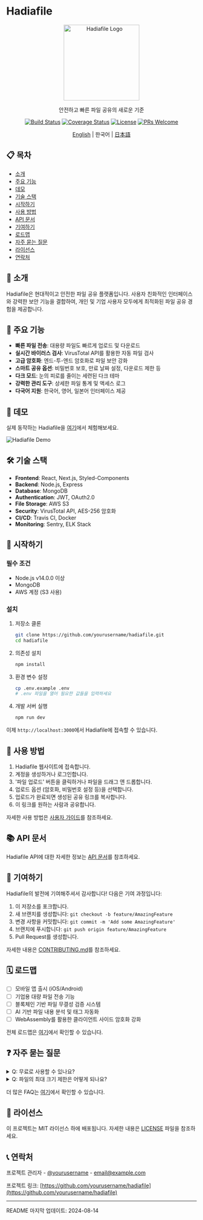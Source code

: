 # Hadiafile

<div align="center">
  <img src="path_to_your_logo.png" alt="Hadiafile Logo" width="200"/>
  
  안전하고 빠른 파일 공유의 새로운 기준

  [![Build Status](https://img.shields.io/travis/yourusername/hadiafile/master.svg?style=flat-square)](https://travis-ci.org/yourusername/hadiafile)
  [![Coverage Status](https://img.shields.io/codecov/c/github/yourusername/hadiafile/master.svg?style=flat-square)](https://codecov.io/gh/yourusername/hadiafile)
  [![License](https://img.shields.io/github/license/yourusername/hadiafile.svg?style=flat-square)](LICENSE)
  [![PRs Welcome](https://img.shields.io/badge/PRs-welcome-brightgreen.svg?style=flat-square)](http://makeapullrequest.com)

  [English](./README_EN.md) | 한국어 | [日本語](./README_JA.md)
</div>

## 📋 목차

- [소개](#-소개)
- [주요 기능](#-주요-기능)
- [데모](#-데모)
- [기술 스택](#-기술-스택)
- [시작하기](#-시작하기)
- [사용 방법](#-사용-방법)
- [API 문서](#-api-문서)
- [기여하기](#-기여하기)
- [로드맵](#-로드맵)
- [자주 묻는 질문](#-자주-묻는-질문)
- [라이선스](#-라이선스)
- [연락처](#-연락처)

## 🚀 소개

Hadiafile은 현대적이고 안전한 파일 공유 플랫폼입니다. 사용자 친화적인 인터페이스와 강력한 보안 기능을 결합하여, 개인 및 기업 사용자 모두에게 최적화된 파일 공유 경험을 제공합니다.

## 🌟 주요 기능

- **빠른 파일 전송**: 대용량 파일도 빠르게 업로드 및 다운로드
- **실시간 바이러스 검사**: VirusTotal API를 활용한 자동 파일 검사
- **고급 암호화**: 엔드-투-엔드 암호화로 파일 보안 강화
- **스마트 공유 옵션**: 비밀번호 보호, 만료 날짜 설정, 다운로드 제한 등
- **다크 모드**: 눈의 피로를 줄이는 세련된 다크 테마
- **강력한 관리 도구**: 상세한 파일 통계 및 액세스 로그
- **다국어 지원**: 한국어, 영어, 일본어 인터페이스 제공

## 🎥 데모

실제 동작하는 Hadiafile을 [여기](https://demo.hadiafile.com)에서 체험해보세요.

![Hadiafile Demo](path_to_demo_gif.gif)

## 🛠 기술 스택

- **Frontend**: React, Next.js, Styled-Components
- **Backend**: Node.js, Express
- **Database**: MongoDB
- **Authentication**: JWT, OAuth2.0
- **File Storage**: AWS S3
- **Security**: VirusTotal API, AES-256 암호화
- **CI/CD**: Travis CI, Docker
- **Monitoring**: Sentry, ELK Stack

## 🚀 시작하기

### 필수 조건

- Node.js v14.0.0 이상
- MongoDB
- AWS 계정 (S3 사용)

### 설치

1. 저장소 클론
   ```bash
   git clone https://github.com/yourusername/hadiafile.git
   cd hadiafile
   ```

2. 의존성 설치
   ```bash
   npm install
   ```

3. 환경 변수 설정
   ```bash
   cp .env.example .env
   # .env 파일을 열어 필요한 값들을 입력하세요
   ```

4. 개발 서버 실행
   ```bash
   npm run dev
   ```

이제 `http://localhost:3000`에서 Hadiafile에 접속할 수 있습니다.

## 📘 사용 방법

1. Hadiafile 웹사이트에 접속합니다.
2. 계정을 생성하거나 로그인합니다.
3. '파일 업로드' 버튼을 클릭하거나 파일을 드래그 앤 드롭합니다.
4. 업로드 옵션 (암호화, 비밀번호 설정 등)을 선택합니다.
5. 업로드가 완료되면 생성된 공유 링크를 복사합니다.
6. 이 링크를 원하는 사람과 공유합니다.

자세한 사용 방법은 [사용자 가이드](USER_GUIDE.md)를 참조하세요.

## 📚 API 문서

Hadiafile API에 대한 자세한 정보는 [API 문서](https://api.hadiafile.com/docs)를 참조하세요.

## 🤝 기여하기

Hadiafile의 발전에 기여해주셔서 감사합니다! 다음은 기여 과정입니다:

1. 이 저장소를 포크합니다.
2. 새 브랜치를 생성합니다: `git checkout -b feature/AmazingFeature`
3. 변경 사항을 커밋합니다: `git commit -m 'Add some AmazingFeature'`
4. 브랜치에 푸시합니다: `git push origin feature/AmazingFeature`
5. Pull Request를 생성합니다.

자세한 내용은 [CONTRIBUTING.md](CONTRIBUTING.md)를 참조하세요.

## 🗓 로드맵

- [ ] 모바일 앱 출시 (iOS/Android)
- [ ] 기업용 대량 파일 전송 기능
- [ ] 블록체인 기반 파일 무결성 검증 시스템
- [ ] AI 기반 파일 내용 분석 및 태그 자동화
- [ ] WebAssembly를 활용한 클라이언트 사이드 암호화 강화

전체 로드맵은 [여기](ROADMAP.md)에서 확인할 수 있습니다.

## ❓ 자주 묻는 질문

<details>
<summary>Q: 무료로 사용할 수 있나요?</summary>
A: 네, 기본 기능은 무료로 제공됩니다. 고급 기능은 프리미엄 플랜에서 이용 가능합니다.
</details>

<details>
<summary>Q: 파일의 최대 크기 제한은 어떻게 되나요?</summary>
A: 무료 계정은 파일당 2GB, 프리미엄 계정은 파일당 10GB까지 업로드 가능합니다.
</details>

더 많은 FAQ는 [여기](FAQ.md)에서 확인할 수 있습니다.

## 📜 라이선스

이 프로젝트는 MIT 라이선스 하에 배포됩니다. 자세한 내용은 [LICENSE](LICENSE) 파일을 참조하세요.

## 📞 연락처

프로젝트 관리자 - [@yourusername](https://twitter.com/yourusername) - email@example.com

프로젝트 링크: [https://github.com/yourusername/hadiafile](https://github.com/yourusername/hadiafile)

---

README 마지막 업데이트: 2024-08-14
